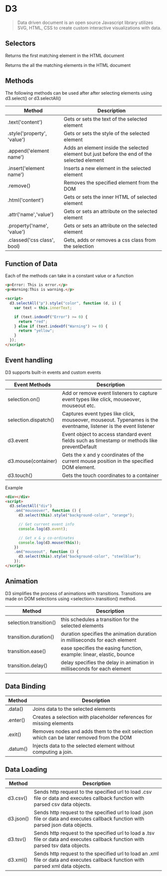 # D3

> Data driven document is an open source Javascript library utilizes SVG, HTML, CSS to create custom interactive visualizations with data.

## Selectors

<!-- tabs:start -->

<!-- tab:.select() -->

Returns the first matching element in the HTML document

<!-- tab:.selectAll() -->

Returns the all the matching elements in the HTML document

<!-- tabs:end -->

## Methods

The following methods can be used after after selecting elements using d3.select() or d3.selectAll()

| Method                      | Description                                                                                 |
| --------------------------- | ------------------------------------------------------------------------------------------- |
| .text('content')            | Gets or sets the text of the selected element                                               |
| .style('property', 'value') | Gets or sets the style of the selected element                                              |
| .append('element name')     | Adds an element inside the selected element but just before the end of the selected element |
| .insert('element name')     | Inserts a new element in the selected element                                               |
| .remove()                   | Removes the specified element from the DOM                                                  |
| .html('content')            | Gets or sets the inner HTML of selected element                                             |
| .attr('name','value')       | Gets or sets an attribute on the selected element                                           |
| .property('name', 'value')  | Gets or sets an attribute on the selected element                                           |
| .classed('css class', bool) | Gets, adds or removes a css class from the selection                                        |

## Function of Data

Each of the methods can take in a constant value or a function

```html
<p>Error: This is error.</p>
<p>Warning:This is warning.</p>

<script>
  d3.selectAll("p").style("color", function (d, i) {
    var text = this.innerText;

    if (text.indexOf("Error") >= 0) {
      return "red";
    } else if (text.indexOf("Warning") >= 0) {
      return "yellow";
    }
  });
</script>
```

## Event handling

D3 supports built-in events and custom events

| Event Methods        | Description                                                                                                      |
| -------------------- | ---------------------------------------------------------------------------------------------------------------- |
| selection.on()       | Add or remove event listeners to capture event types like click, mouseover, mouseout etc.                        |
| selection.dispatch() | Captures event types like click, mouseover, mouseout. Typenames is the eventname, listener is the event listener |
| d3.event             | Event object to access standard event fields such as timestamp or methods like preventDefault                    |
| d3.mouse(container)  | Gets the x and y coordinates of the current mouse position in the specified DOM element.                         |
| d3.touch()           | Gets the touch coordinates to a container                                                                        |

Example

```html
<div></div>
<script>
  d3.selectAll("div")
    .on("mouseover", function () {
      d3.select(this).style("background-color", "orange");

      // Get current event info
      console.log(d3.event);

      // Get x & y co-ordinates
      console.log(d3.mouse(this));
    })
    .on("mouseout", function () {
      d3.select(this).style("background-color", "steelblue");
    });
</script>
```

## Animation

D3 simplifies the process of animations with transitions. Transitions are made on DOM selections using \<selection\>.transition() method.

| Method                 | Description                                                                |
| ---------------------- | -------------------------------------------------------------------------- |
| selection.transition() | this schedules a transition for the selected elements                      |
| transition.duration()  | duration specifies the animation duration in milliseconds for each element |
| transition.ease()      | ease specifies the easing function, example: linear, elastic, bounce       |
| transition.delay()     | delay specifies the delay in animation in milliseconds for each element    |

## Data Binding

| Method   | Description                                                                               |
| -------- | ----------------------------------------------------------------------------------------- |
| .data()  | Joins data to the selected elements                                                       |
| .enter() | Creates a selection with placeholder references for missing elements                      |
| .exit()  | Removes nodes and adds them to the exit selection which can be later removed from the DOM |
| .datum() | Injects data to the selected element without computing a join.                            |

## Data Loading

| Method    | Description                                                                                                                       |
| --------- | --------------------------------------------------------------------------------------------------------------------------------- |
| d3.csv()  | Sends http request to the specified url to load .csv file or data and executes callback function with parsed csv data objects.    |
| d3.json() | Sends http request to the specified url to load .json file or data and executes callback function with parsed json data objects.  |
| d3.tsv()  | Sends http request to the specified url to load a .tsv file or data and executes callback function with parsed tsv data objects.  |
| d3.xml()  | Sends http request to the specified url to load an .xml file or data and executes callback function with parsed xml data objects. |
